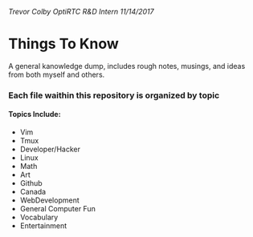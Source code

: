 *Trevor Colby*
*OptiRTC R&D Intern*
*11/14/2017*

# Things To Know

A general kanowledge dump, includes rough notes, musings, and ideas from both myself and others.

### Each file waithin this repository is organized by topic

#### Topics Include:
* Vim
* Tmux
* Developer/Hacker
* Linux
* Math	
* Art
* Github
* Canada
* WebDevelopment
* General Computer Fun
* Vocabulary
* Entertainment

